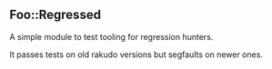 ## Foo::Regressed

A simple module to test tooling for regression hunters.

It passes tests on old rakudo versions but segfaults on newer ones.

